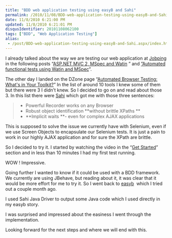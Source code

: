 ```yaml
---
title: "BDD web application testing using easyB and Sahi"
permalink: /2010/11/08/BDD-web-application-testing-using-easyB-and-Sahi/
date: 11/8/2010 6:21:00 PM
updated: 11/8/2010 6:21:01 PM
disqusIdentifier: 20101108062100
tags: ["BDD", "Web Application Testing"]
alias:
 - /post/BDD-web-application-testing-using-easyB-and-Sahi.aspx/index.html
---
```

I already talked about the way we are testing our web application at [Jobping](http://www.jobping.com/) in the following posts “[ASP.NET MVC 2, MSpec and Watin](http://www.laurentkempe.com/post/ASPNET-MVC-2-MSpec-and-Watin.aspx) ” and [”Automated functional tests using Watin and MSpec](http://www.laurentkempe.com/post/Automated-functional-tests-using-Watin-and-MSpec.aspx)”.

The other day I landed on the DZone page “[Automated Browser Testing: What's in Your Toolkit?](http://agile.dzone.com/polls/automated-browser-testing)” In the list of around 10 tools I knew some of them but there were 3 I didn’t knew. So I decided to go on and read about those 3. In this list there were [Sahi](http://sahi.co.in/) which got me with those three sentences:
<!-- more -->

> *   Powerful Recorder works on any Browser
> *   Robust object identification **without brittle XPaths **
> *   **Implicit waits **- even for complex AJAX applications

This is supposed to solve the issue we currently have with Selenium, even if we use Screen Objects to encapsulate our Selenium tests. It is just a pain to work in our highly AJAX application and for sure the XPath are brittle.  

So I decided to try it. I started by watching the video in the “[Get Started](http://sahi.co.in/static/sahi_tutorial.html)” section and in less than 10 minutes I had my first test running.

WOW ! Impressive.

Going further I wanted to know if it could be used with a BDD framework. We currently are using JBehave, but reading about it, it was clear that it would be more effort for me to try it. So I went back to [easyb](http://easyb.org/)  which I tried out a couple month ago.

I used Sahi Java Driver to output some Java code which I used directly in my easyb story.

I was surprised and impressed about the easiness I went through the implementation.

Looking forward for the next steps and where we will end with this.
